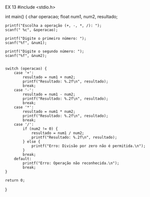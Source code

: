 EX 13
#include <stdio.h>


int main() {
    char operacao;
    float num1, num2, resultado;

   
    printf("Escolha a operação (+, -, *, /): ");
    scanf(" %c", &operacao);

    printf("Digite o primeiro número: ");
    scanf("%f", &num1);

    printf("Digite o segundo número: ");
    scanf("%f", &num2);

   
    switch (operacao) {
        case '+':
            resultado = num1 + num2;
            printf("Resultado: %.2f\n", resultado);
            break;
        case '-':
            resultado = num1 - num2;
            printf("Resultado: %.2f\n", resultado);
            break;
        case '*':
            resultado = num1 * num2;
            printf("Resultado: %.2f\n", resultado);
            break;
        case '/':
            if (num2 != 0) {
                resultado = num1 / num2;
                printf("Resultado: %.2f\n", resultado);
            } else {
                printf("Erro: Divisão por zero não é permitida.\n");
            }
            break;
        default:
            printf("Erro: Operação não reconhecida.\n");
            break;
    }

    return 0;
}
